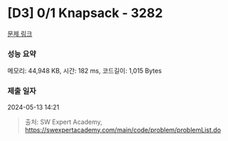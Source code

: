 # [D3] 0/1 Knapsack - 3282 

[문제 링크](https://swexpertacademy.com/main/code/problem/problemDetail.do?contestProbId=AWBJAVpqrzQDFAWr) 

### 성능 요약

메모리: 44,948 KB, 시간: 182 ms, 코드길이: 1,015 Bytes

### 제출 일자

2024-05-13 14:21



> 출처: SW Expert Academy, https://swexpertacademy.com/main/code/problem/problemList.do